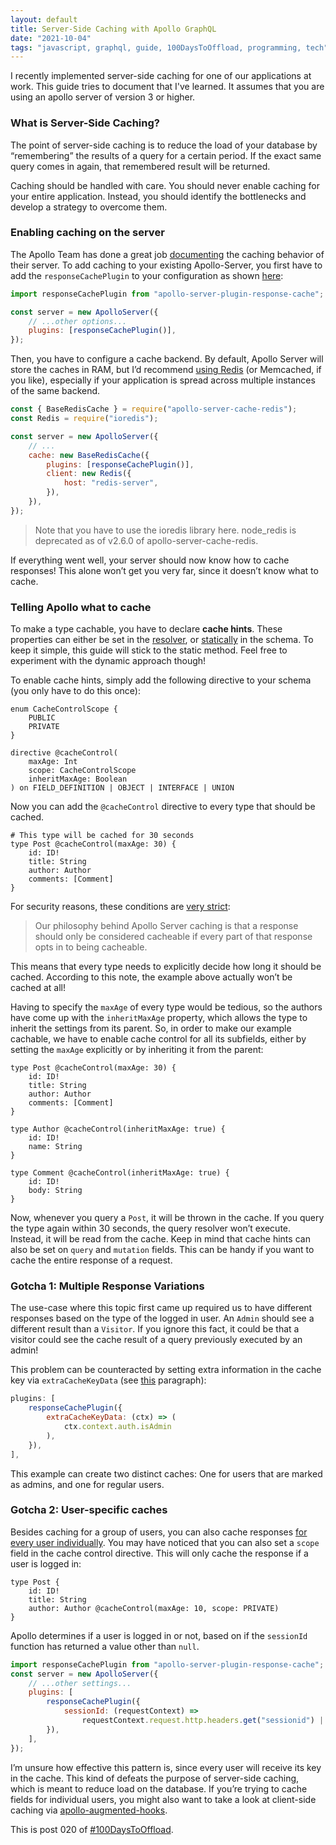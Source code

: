 ```yaml
---
layout: default
title: Server-Side Caching with Apollo GraphQL
date: "2021-10-04"
tags: "javascript, graphql, guide, 100DaysToOffload, programming, tech"
---
```


I recently implemented server-side caching for one of our applications at work.
This guide tries to document that I've learned. It assumes that you are using
an apollo server of version 3 or higher.

### What is Server-Side Caching?

The point of server-side caching is to reduce the load of your database by
“remembering” the results of a query for a certain period. If the exact same
query comes in again, that remembered result will be returned.

Caching should be handled with care. You should never enable caching for your
entire application. Instead, you should identify the bottlenecks and develop a
strategy to overcome them.

### Enabling caching on the server

The Apollo Team has done a great job
[documenting](https://www.apollographql.com/docs/apollo-server/performance/caching/)
the caching behavior of their server. To add caching to your existing
Apollo-Server, you first have to add the `responseCachePlugin` to your
configuration as shown
[here](https://www.apollographql.com/docs/apollo-server/performance/caching/#caching-with-responsecacheplugin-advanced):

```js
import responseCachePlugin from "apollo-server-plugin-response-cache";

const server = new ApolloServer({
	// ...other options...
	plugins: [responseCachePlugin()],
});
```

Then, you have to configure a cache backend. By default, Apollo Server will
store the caches in RAM, but I’d recommend [using
Redis](https://www.apollographql.com/docs/apollo-server/data/data-sources/#using-memcachedredis-as-a-cache-storage-backend)
(or Memcached, if you like), especially if your application is spread across
multiple instances of the same backend.

```js
const { BaseRedisCache } = require("apollo-server-cache-redis");
const Redis = require("ioredis");

const server = new ApolloServer({
	// ...
	cache: new BaseRedisCache({
		plugins: [responseCachePlugin()],
		client: new Redis({
			host: "redis-server",
		}),
	}),
});
```

> Note that you have to use the ioredis library here. node_redis is deprecated
> as of v2.6.0 of apollo-server-cache-redis.

If everything went well, your server should now know how to cache responses!
This alone won’t get you very far, since it doesn’t know what to cache.

### Telling Apollo what to cache

To make a type cachable, you have to declare **cache hints**. These properties
can either be set in the
[resolver](https://www.apollographql.com/docs/apollo-server/performance/caching/#in-your-resolvers-dynamic),
or
[statically](https://www.apollographql.com/docs/apollo-server/performance/caching/#in-your-schema-static)
in the schema. To keep it simple, this guide will stick to the static method.
Feel free to experiment with the dynamic approach though!

To enable cache hints, simply add the following directive to your schema (you
only have to do this once):

```gql
enum CacheControlScope {
	PUBLIC
	PRIVATE
}

directive @cacheControl(
	maxAge: Int
	scope: CacheControlScope
	inheritMaxAge: Boolean
) on FIELD_DEFINITION | OBJECT | INTERFACE | UNION
```

Now you can add the `@cacheControl` directive to every type that should be cached.

```gql
# This type will be cached for 30 seconds
type Post @cacheControl(maxAge: 30) {
	id: ID!
	title: String
	author: Author
	comments: [Comment]
}
```

For security reasons, these conditions are [very
strict](https://www.apollographql.com/docs/apollo-server/performance/caching/#why-are-these-the-maxage-defaults):

> Our philosophy behind Apollo Server caching is that a response should only be
> considered cacheable if every part of that response opts in to being
> cacheable.

This means that every type needs to explicitly decide how long it should be
cached. According to this note, the example above actually won’t be cached at
all!

Having to specify the `maxAge` of every type would be tedious, so the authors
have come up with the `inheritMaxAge` property, which allows the type to
inherit the settings from its parent. So, in order to make our example
cachable, we have to enable cache control for all its subfields, either by
setting the `maxAge` explicitly or by inheriting it from the parent:

```gql
type Post @cacheControl(maxAge: 30) {
	id: ID!
	title: String
	author: Author
	comments: [Comment]
}

type Author @cacheControl(inheritMaxAge: true) {
	id: ID!
	name: String
}

type Comment @cacheControl(inheritMaxAge: true) {
	id: ID!
	body: String
}
```

Now, whenever you query a `Post`, it will be thrown in the cache. If you query
the type again within 30 seconds, the query resolver won’t execute. Instead, it
will be read from the cache. Keep in mind that cache hints can also be set on
`query` and `mutation` fields. This can be handy if you want to cache the
entire response of a request.

### Gotcha 1: Multiple Response Variations

The use-case where this topic first came up required us to have different
responses based on the type of the logged in user. An `Admin` should see a
different result than a `Visitor`. If you ignore this fact, it could be that a
visitor could see the cache result of a query previously executed by an admin!

This problem can be counteracted by setting extra information in the cache key
via `extraCacheKeyData` (see
[this](https://www.apollographql.com/docs/apollo-server/performance/caching/#configuring-reads-and-writes)
paragraph):

```js
plugins: [
    responseCachePlugin({
        extraCacheKeyData: (ctx) => (
            ctx.context.auth.isAdmin
        ),
    }),
],
```

This example can create two distinct caches: One for users that are marked as
admins, and one for regular users.

### Gotcha 2: User-specific caches

Besides caching for a group of users, you can also cache responses [for every
user
individually](https://www.apollographql.com/docs/apollo-server/performance/caching/#identifying-users-for-private-responses).
You may have noticed that you can also set a `scope` field in the cache control
directive. This will only cache the response if a user is logged in:

```gql
type Post {
	id: ID!
	title: String
	author: Author @cacheControl(maxAge: 10, scope: PRIVATE)
}
```

Apollo determines if a user is logged in or not, based on if the `sessionId`
function has returned a value other than `null`.

```js
import responseCachePlugin from "apollo-server-plugin-response-cache";
const server = new ApolloServer({
	// ...other settings...
	plugins: [
		responseCachePlugin({
			sessionId: (requestContext) =>
				requestContext.request.http.headers.get("sessionid") || null,
		}),
	],
});
```

I’m unsure how effective this pattern is, since every user will receive its key
in the cache. This kind of defeats the purpose of server-side caching, which is
meant to reduce load on the database. If you’re trying to cache fields for
individual users, you might also want to take a look at client-side caching via
[apollo-augmented-hooks](https://github.com/appmotion/apollo-augmented-hooks).

This is post 020 of [#100DaysToOffload](https://100daystooffload.com/).
